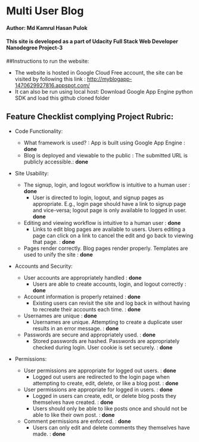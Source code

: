 # Multi User Blog
#### Author: Md Kamrul Hasan Pulok
#### This site is developed as a part of Udacity Full Stack Web Developer Nanodegree Project-3

##Instructions to run the website:
* The website is hosted in Google Cloud Free account, the site can be visited by following this link : http://myblogapp-1470629927816.appspot.com/
* It can also be run using local host: Download Google App Engine python SDK and load this github cloned folder

## Feature Checklist complying Project Rubric:
* Code Functionality:
    * What framework is used? : App is built using Google App Engine : __done__
    * Blog is deployed and viewable to the public : The submitted URL is publicly accessible.: __done__

* Site Usability:
    * The signup, login, and logout workflow is intuitive to a human user : __done__
        * User is directed to login, logout, and signup pages as appropriate. E.g., login page should have a link to signup page and vice-versa; logout page is only available to logged in user. __done__
    * Editing and viewing workflow is intuitive to a human user : __done__
        * Links to edit blog pages are available to users. Users editing a page can click on a link to cancel the edit and go back to viewing that page. : __done__
    * Pages render correctly. Blog pages render properly. Templates are used to unify the site : __done__

* Accounts and Security:
    * User accounts are appropriately handled : __done__
        * Users are able to create accounts, login, and logout correctly : __done__
    * Account information is properly retained : __done__
        * Existing users can revisit the site and log back in without having to recreate their accounts each time. : __done__
    * Usernames are unique : __done__
        * Usernames are unique. Attempting to create a duplicate user results in an error message. : __done__
    * Passwords are secure and appropriately used. : __done__
        * Stored passwords are hashed. Passwords are appropriately checked during login. User cookie is set securely. : __done__

* Permissions:
    * User permissions are appropriate for logged out users. : __done__
        * Logged out users are redirected to the login page when attempting to create, edit, delete, or like a blog post. : __done__
    * User permissions are appropriate for logged in users. : __done__
        * Logged in users can create, edit, or delete blog posts they themselves have created. : __done__
        * Users should only be able to like posts once and should not be able to like their own post. : __done__
    * Comment permissions are enforced. : __done__
        * Users can only edit and delete comments they themselves have made. : __done__